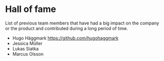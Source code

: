 # Hall of fame

List of previous team members that have had a big impact on the company or the product and contributed during a long period of time.

- Hugo Häggmark https://github.com/hugohaggmark
- Jessica Müller
- Lukas Siatka
- Marcus Olsson
